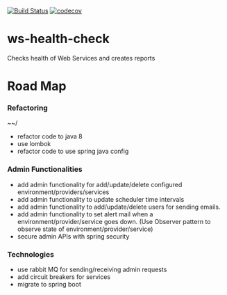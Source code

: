 [![Build Status](https://travis-ci.org/Sarvesh-D/ws-health-check.svg?branch=master)](https://travis-ci.org/Sarvesh-D/ws-health-check)
[![codecov](https://codecov.io/gh/Sarvesh-D/ws-health-check/branch/master/graph/badge.svg)](https://codecov.io/gh/Sarvesh-D/ws-health-check)


# ws-health-check
Checks health of Web Services and creates reports

# Road Map

### Refactoring
~~/
- refactor code to java 8
- use lombok
- refactor code to use spring java config

### Admin Functionalities
- add admin functionality for add/update/delete configured environment/providers/services
- add admin functionality to update scheduler time intervals
- add admin functionality to add/update/delete users for sending emails.
- add admin functionality to set alert mail when a environment/provider/service goes down. (Use Observer pattern to observe state of environment/provider/service)
- secure admin APIs with spring security

### Technologies
- use rabbit MQ for sending/receiving admin requests
- add circuit breakers for services
- migrate to spring boot
